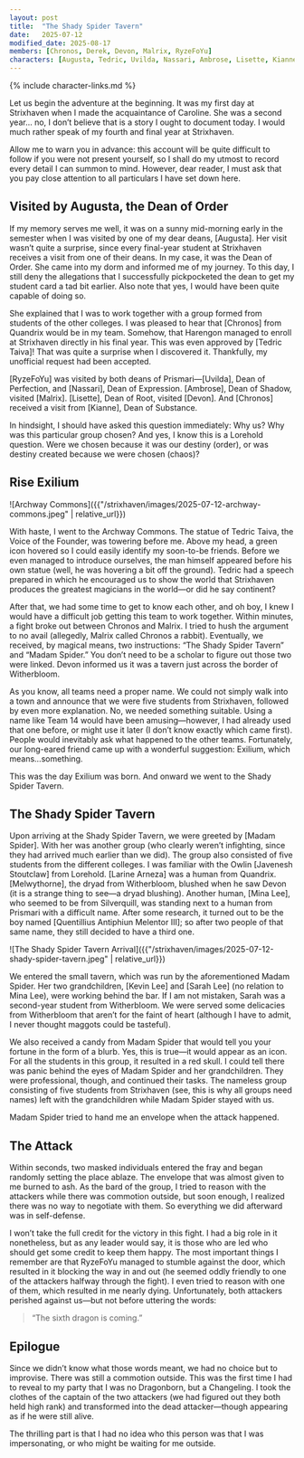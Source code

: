 ```yaml
---
layout: post
title:  "The Shady Spider Tavern"
date:   2025-07-12
modified_date: 2025-08-17
members: [Chronos, Derek, Devon, Malrix, RyzeFoYu]
characters: [Augusta, Tedric, Uvilda, Nassari, Ambrose, Lisette, Kianne, Madam Spider, Javenesh Stoutdaw, Larine Arneza, Melwythorne, Mina Lee, Quentillius Angiphiun Melentor III, Kevin Lee, Sarah Lee]
---
```

{% include character-links.md %}

Let us begin the adventure at the beginning. It was my first day at Strixhaven when I made the acquaintance of Caroline. She was a second year… no, I don’t believe that is a story I ought to document today. I would much rather speak of my fourth and final year at Strixhaven.

Allow me to warn you in advance: this account will be quite difficult to follow if you were not present yourself, so I shall do my utmost to record every detail I can summon to mind. However, dear reader, I must ask that you pay close attention to all particulars I have set down here.

## Visited by Augusta, the Dean of Order
If my memory serves me well, it was on a sunny mid-morning early in the semester when I was visited by one of my dear deans, [Augusta]. Her visit wasn’t quite a surprise, since every final-year student at Strixhaven receives a visit from one of their deans. In my case, it was the Dean of Order. She came into my dorm and informed me of my journey. To this day, I still deny the allegations that I successfully pickpocketed the dean to get my student card a tad bit earlier. Also note that yes, I would have been quite capable of doing so.

She explained that I was to work together with a group formed from students of the other colleges. I was pleased to hear that [Chronos] from Quandrix would be in my team. Somehow, that Harengon managed to enroll at Strixhaven directly in his final year. This was even approved by [Tedric Taiva]! That was quite a surprise when I discovered it. Thankfully, my unofficial request had been accepted.

[RyzeFoYu] was visited by both deans of Prismari—[Uvilda], Dean of Perfection, and [Nassari], Dean of Expression. [Ambrose], Dean of Shadow, visited [Malrix]. [Lisette], Dean of Root, visited [Devon]. And [Chronos] received a visit from [Kianne], Dean of Substance.

In hindsight, I should have asked this question immediately: Why us? Why was this particular group chosen? And yes, I know this is a Lorehold question. Were we chosen because it was our destiny (order), or was destiny created because we were chosen (chaos)?

## Rise Exilium

![Archway Commons]({{"/strixhaven/images/2025-07-12-archway-commons.jpeg" | relative_url}})

With haste, I went to the Archway Commons. The statue of Tedric Taiva, the Voice of the Founder, was towering before me. Above my head, a green icon hovered so I could easily identify my soon-to-be friends. Before we even managed to introduce ourselves, the man himself appeared before his own statue (well, he was hovering a bit off the ground). Tedric had a speech prepared in which he encouraged us to show the world that Strixhaven produces the greatest magicians in the world—or did he say continent?

After that, we had some time to get to know each other, and oh boy, I knew I would have a difficult job getting this team to work together. Within minutes, a fight broke out between Chronos and Malrix. I tried to hush the argument to no avail (allegedly, Malrix called Chronos a rabbit). Eventually, we received, by magical means, two instructions: “The Shady Spider Tavern” and “Madam Spider.” You don’t need to be a scholar to figure out those two were linked. Devon informed us it was a tavern just across the border of Witherbloom.

As you know, all teams need a proper name. We could not simply walk into a town and announce that we were five students from Strixhaven, followed by even more explanation. No, we needed something suitable. Using a name like Team 14 would have been amusing—however, I had already used that one before, or might use it later (I don’t know exactly which came first). People would inevitably ask what happened to the other teams. Fortunately, our long-eared friend came up with a wonderful suggestion: Exilium, which means…something.

This was the day Exilium was born. And onward we went to the Shady Spider Tavern.

## The Shady Spider Tavern
Upon arriving at the Shady Spider Tavern, we were greeted by [Madam Spider]. With her was another group (who clearly weren’t infighting, since they had arrived much earlier than we did). The group also consisted of five students from the different colleges. I was familiar with the Owlin [Javenesh Stoutclaw] from Lorehold. [Larine Arneza] was a human from Quandrix. [Melwythorne], the dryad from Witherbloom, blushed when he saw Devon (it is a strange thing to see—a dryad blushing). Another human, [Mina Lee], who seemed to be from Silverquill, was standing next to a human from Prismari with a difficult name. After some research, it turned out to be the boy named [Quentillius Antiphiun Melentor III]; so after two people of that same name, they still decided to have a third one.

![The Shady Spider Tavern Arrival]({{"/strixhaven/images/2025-07-12-shady-spider-tavern.jpeg" | relative_url}})

We entered the small tavern, which was run by the aforementioned Madam Spider. Her two grandchildren, [Kevin Lee] and [Sarah Lee] (no relation to Mina Lee), were working behind the bar. If I am not mistaken, Sarah was a second-year student from Witherbloom. We were served some delicacies from Witherbloom that aren’t for the faint of heart (although I have to admit, I never thought maggots could be tasteful).

We also received a candy from Madam Spider that would tell you your fortune in the form of a blurb. Yes, this is true—it would appear as an icon. For all the students in this group, it resulted in a red skull. I could tell there was panic behind the eyes of Madam Spider and her grandchildren. They were professional, though, and continued their tasks. The nameless group consisting of five students from Strixhaven (see, this is why all groups need names) left with the grandchildren while Madam Spider stayed with us.

Madam Spider tried to hand me an envelope when the attack happened.

## The Attack
Within seconds, two masked individuals entered the fray and began randomly setting the place ablaze. The envelope that was almost given to me burned to ash. As the bard of the group, I tried to reason with the attackers while there was commotion outside, but soon enough, I realized there was no way to negotiate with them. So everything we did afterward was in self-defense.

I won’t take the full credit for the victory in this fight. I had a big role in it nonetheless, but as any leader would say, it is those who are led who should get some credit to keep them happy. The most important things I remember are that RyzeFoYu managed to stumble against the door, which resulted in it blocking the way in and out (he seemed oddly friendly to one of the attackers halfway through the fight). I even tried to reason with one of them, which resulted in me nearly dying. Unfortunately, both attackers perished against us—but not before uttering the words:

> “The sixth dragon is coming.”

## Epilogue
Since we didn’t know what those words meant, we had no choice but to improvise. There was still a commotion outside. This was the first time I had to reveal to my party that I was no Dragonborn, but a Changeling. I took the clothes of the captain of the two attackers (we had figured out they both held high rank) and transformed into the dead attacker—though appearing as if he were still alive.

The thrilling part is that I had no idea who this person was that I was impersonating, or who might be waiting for me outside.